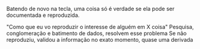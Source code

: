 Batendo de novo na tecla, uma coisa só é verdade se ela pode ser documentada e reproduzida.

"Como que eu vo reproduzir o interesse de alguém em X coisa"
Pesquisa, conglomeração e batimento de dados, resolvem esse problema
Se não reproduziu, validou a informação no exato momento, quase uma derivada
